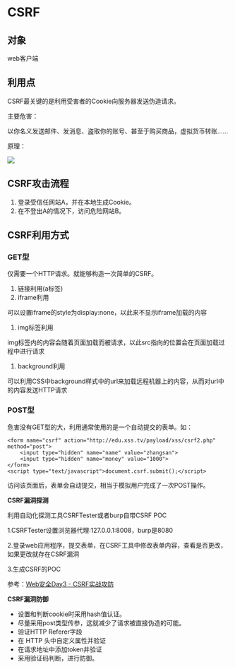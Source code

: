 # CSRF

## 对象

web客户端

## 利用点

CSRF最关键的是利用受害者的Cookie向服务器发送伪造请求。

主要危害：

以你名义发送邮件、发消息、盗取你的账号、甚至于购买商品，虚拟货币转账......

原理：

![](https://ckcsec.oss-cn-hangzhou.aliyuncs.com/img/image-20240619113354663.png)

## CSRF攻击流程

1. 登录受信任网站A，并在本地生成Cookie。
2. 在不登出A的情况下，访问危险网站B。

## CSRF利用方式

### GET型

仅需要一个HTTP请求。就能够构造一次简单的CSRF。

1. 链接利用(a标签)
2. iframe利用

可以设置iframe的style为display:none，以此来不显示iframe加载的内容

1. img标签利用

img标签内的内容会随着页面加载而被请求，以此src指向的位置会在页面加载过程中进行请求

1. background利用

可以利用CSS中background样式中的url来加载远程机器上的内容，从而对url中的内容发送HTTP请求

### POST型

危害没有GET型的大，利用通常使用的是一个自动提交的表单。如：

```
<form name="csrf" action="http://edu.xss.tv/payload/xss/csrf2.php" method="post">
    <input type="hidden" name="name" value="zhangsan">
    <input type="hidden" name="money" value="1000">
</form>
<script type="text/javascript">document.csrf.submit();</script>
```

访问该页面后，表单会自动提交，相当于模拟用户完成了一次POST操作。

**CSRF漏洞探测**

利用自动化探测工具CSRFTester或者burp自带CSRF POC

1.CSRFTester设置浏览器代理:127.0.0.1:8008，burp是8080

2.登录web应用程序，提交表单，在CSRF工具中修改表单内容，查看是否更改，如果更改就存在CSRF漏洞

3.生成CSRF的POC

参考：[Web安全Day3 - CSRF实战攻防](https://xz.aliyun.com/t/6128#toc-7)

**CSRF漏洞防御**

- 设置和判断cookie时采用hash值认证。
- 尽量采用post类型传参，这就减少了请求被直接伪造的可能。
- 验证HTTP Referer字段
- 在 HTTP 头中自定义属性并验证
- 在请求地址中添加token并验证
- 采用验证码判断，进行防御。
